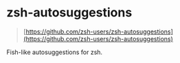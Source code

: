 # zsh-autosuggestions

> [https://github.com/zsh-users/zsh-autosuggestions](https://github.com/zsh-users/zsh-autosuggestions)

Fish-like autosuggestions for zsh.
